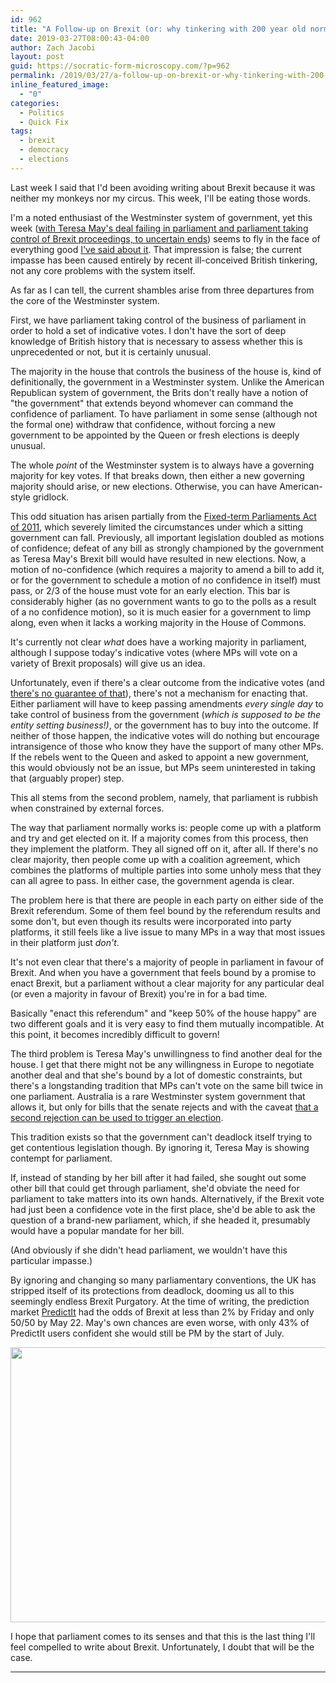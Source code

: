 ```yaml
---
id: 962
title: "A Follow-up on Brexit (or: why tinkering with 200 year old norms can backfire)"
date: 2019-03-27T08:00:43-04:00
author: Zach Jacobi
layout: post
guid: https://socratic-form-microscopy.com/?p=962
permalink: /2019/03/27/a-follow-up-on-brexit-or-why-tinkering-with-200-year-old-norms-can-backfire/
inline_featured_image:
  - "0"
categories:
  - Politics
  - Quick Fix
tags:
  - brexit
  - democracy
  - elections
---
```


Last week I said that I'd been avoiding writing about Brexit because it was neither my monkeys nor my circus. This week, I'll be eating those words.

I'm a noted enthusiast of the Westminster system of government, yet this week (<a href="https://www.theguardian.com/politics/2019/mar/25/have-mps-gained-the-upper-hand-in-the-brexit-battle">with Teresa May's deal failing in parliament and parliament taking control of Brexit proceedings, to uncertain ends</a>) seems to fly in the face of everything good <a href="{{ site.baseurl }}/2017/09/03/westminster-is-bestminster/">I've said about it</a>. That impression is false; the current impasse has been caused entirely by recent ill-conceived British tinkering, not any core problems with the system itself.

As far as I can tell, the current shambles arise from three departures from the core of the Westminster system.

First, we have parliament taking control of the business of parliament in order to hold a set of indicative votes. I don't have the sort of deep knowledge of British history that is necessary to assess whether this is unprecedented or not, but it is certainly unusual.

The majority in the house that controls the business of the house is, kind of definitionally, the government in a Westminster system. Unlike the American Republican system of government, the Brits don't really have a notion of "the government" that extends beyond whomever can command the confidence of parliament. To have parliament in some sense (although not the formal one) withdraw that confidence, without forcing a new government to be appointed by the Queen or fresh elections is deeply unusual.

The whole <em>point</em> of the Westminster system is to always have a governing majority for key votes. If that breaks down, then either a new governing majority should arise, or new elections. Otherwise, you can have American-style gridlock.

This odd situation has arisen partially from the <a href="https://en.wikipedia.org/wiki/Fixed-term_Parliaments_Act_2011">Fixed-term Parliaments Act of 2011</a>, which severely limited the circumstances under which a sitting government can fall. Previously, all important legislation doubled as motions of confidence; defeat of any bill as strongly championed by the government as Teresa May's Brexit bill would have resulted in new elections. Now, a motion of no-confidence (which requires a majority to amend a bill to add it, or for the government to schedule a motion of no confidence in itself) must pass, or 2/3 of the house must vote for an early election. This bar is considerably higher (as no government wants to go to the polls as a result of a no confidence motion), so it is much easier for a government to limp along, even when it lacks a working majority in the House of Commons.

It's currently not clear <em>what</em> does have a working majority in parliament, although I suppose today's indicative votes (where MPs will vote on a variety of Brexit proposals) will give us an idea.

Unfortunately, even if there's a clear outcome from the indicative votes (and <a href="https://theconversation.com/brexit-the-last-time-mps-were-given-indicative-votes-to-break-a-deadlock-they-failed-110117">there's no guarantee of that</a>), there's not a mechanism for enacting that. Either parliament will have to keep passing amendments <em>every single day</em> to take control of business from the government (<em>which is supposed to be the entity setting business!)</em>, or the government has to buy into the outcome. If neither of those happen, the indicative votes will do nothing but encourage intransigence of those who know they have the support of many other MPs. If the rebels went to the Queen and asked to appoint a new government, this would obviously not be an issue, but MPs seem uninterested in taking that (arguably proper) step.

This all stems from the second problem, namely, that parliament is rubbish when constrained by external forces.

The way that parliament normally works is: people come up with a platform and try and get elected on it. If a majority comes from this process, then they implement the platform. They all signed off on it, after all. If there's no clear majority, then people come up with a coalition agreement, which combines the platforms of multiple parties into some unholy mess that they can all agree to pass. In either case, the government agenda is clear.

The problem here is that there are people in each party on either side of the Brexit referendum. Some of them feel bound by the referendum results and some don't, but even though its results were incorporated into party platforms, it still feels like a live issue to many MPs in a way that most issues in their platform just <em>don't</em>.

It's not even clear that there's a majority of people in parliament in favour of Brexit. And when you have a government that feels bound by a promise to enact Brexit, but a parliament without a clear majority for any particular deal (or even a majority in favour of Brexit) you're in for a bad time.

Basically "enact this referendum" and "keep 50% of the house happy" are two different goals and it is very easy to find them mutually incompatible. At this point, it becomes incredibly difficult to govern!

The third problem is Teresa May's unwillingness to find another deal for the house. I get that there might not be any willingness in Europe to negotiate another deal and that she's bound by a lot of domestic constraints, but there's a longstanding tradition that MPs can't vote on the same bill twice in one parliament. Australia is a rare Westminster system government that allows it, but only for bills that the senate rejects and with the caveat <a href="https://en.wikipedia.org/wiki/Double_dissolution#Trigger_event">that a second rejection can be used to trigger an election</a>.

This tradition exists so that the government can't deadlock itself trying to get contentious legislation though. By ignoring it, Teresa May is showing contempt for parliament.

If, instead of standing by her bill after it had failed, she sought out some other bill that could get through parliament, she'd obviate the need for parliament to take matters into its own hands. Alternatively, if the Brexit vote had just been a confidence vote in the first place, she'd be able to ask the question of a brand-new parliament, which, if she headed it, presumably would have a popular mandate for her bill.

(And obviously if she didn't head parliament, we wouldn't have this particular impasse.)

By ignoring and changing so many parliamentary conventions, the UK has stripped itself of its protections from deadlock, dooming us all to this seemingly endless Brexit Purgatory. At the time of writing, the prediction market <a href="https://www.predictit.org/markets/search?query=Kingdom">PredictIt</a> had the odds of Brexit at less than 2% by Friday and only 50/50 by May 22. May's own chances are even worse, with only 43% of PredictIt users confident she would still be PM by the start of July.

<img class="size-medium_large wp-image-963 aligncenter" src="{{ site.baseurl }}/wp-content/uploads/Screen-Shot-2019-03-26-at-11.10.19-PM-768x440.png" alt="" width="768" height="440" />

I hope that parliament comes to its senses and that this is the last thing I'll feel compelled to write about Brexit. Unfortunately, I doubt that will be the case.

<hr class="post-end" />

